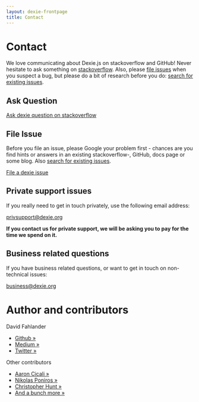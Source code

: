 ```yaml
---
layout: dexie-frontpage
title: Contact
---
```


# Contact

We love communicating about Dexie.js on stackoverflow and GitHub! Never hesitate to ask something on [stackoverflow](http://stackoverflow.com/questions/ask?tags=dexie). Also, please [file issues](https://github.com/dfahlander/Dexie.js/issues/new) when you suspect a bug, but please do a bit of research before you do: [search for existing issues](https://github.com/dfahlander/Dexie.js/issues?q=is%3Aissue).

## Ask Question
[Ask dexie question on stackoverflow](http://stackoverflow.com/questions/ask?tags=dexie)

## File Issue
Before you file an issue, please Google your problem first - chances are you find hints or answers in an existing stackoverflow-, GitHub, docs page or some blog. Also [search for existing issues](https://github.com/dfahlander/Dexie.js/issues?q=is%3Aissue).

[File a dexie issue](https://github.com/dfahlander/Dexie.js/issues/new)

## Private support issues

If you really need to get in touch privately, use the following email address:

[privsupport@dexie.org](mailto:privsupport@dexie.org)

**If you contact us for private support, we will be asking you to pay for the time we spend on it.**

## Business related questions

If you have business related questions, or want to get in touch on non-technical issues:

[business@dexie.org](mailto:business@dexie.org)

# Author and contributors

David Fahlander

- [Github &raquo;](https://github.com/dfahlander)
- [Medium &raquo;](https://medium.com/@dfahlander)
- [Twitter &raquo;](https://twitter.com/dfahlander)

Other contributors

- [Aaron Cicali &raquo;](https://github.com/acicali)
- [Nikolas Poniros &raquo;](https://poniros.de)
- [Christopher Hunt &raquo;](https://github.com/chrahunt)
- [And a bunch more &raquo;](https://github.com/dfahlander/Dexie.js/graphs/contributors)
